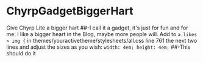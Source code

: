 # ChyrpGadgetBiggerHart
Give Chyrp Lite a bigger hart
##-I call it a gadget, it's just for fun and for me: I like a bigger heart in the Blog, maybe more people will.
Add to `a.likes > img {` in themes/youractivetheme/stylesheets/all.css line 761 the next two lines and adjust the sizes as you wish:
	`width: 4em;
	height: 4em;`
##-This should do it
